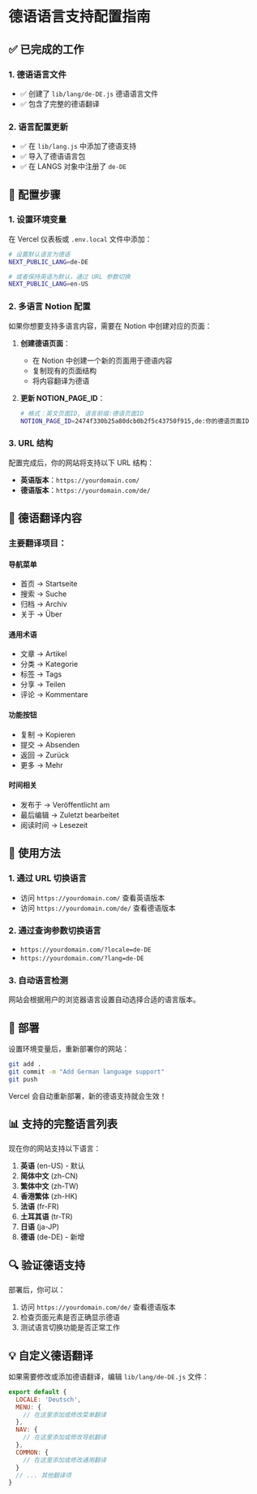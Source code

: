 # 德语语言支持配置指南

## ✅ 已完成的工作

### 1. 德语语言文件
- ✅ 创建了 `lib/lang/de-DE.js` 德语语言文件
- ✅ 包含了完整的德语翻译

### 2. 语言配置更新
- ✅ 在 `lib/lang.js` 中添加了德语支持
- ✅ 导入了德语语言包
- ✅ 在 LANGS 对象中注册了 `de-DE`

## 🔧 配置步骤

### 1. 设置环境变量

在 Vercel 仪表板或 `.env.local` 文件中添加：

```bash
# 设置默认语言为德语
NEXT_PUBLIC_LANG=de-DE

# 或者保持英语为默认，通过 URL 参数切换
NEXT_PUBLIC_LANG=en-US
```

### 2. 多语言 Notion 配置

如果你想要支持多语言内容，需要在 Notion 中创建对应的页面：

1. **创建德语页面**：
   - 在 Notion 中创建一个新的页面用于德语内容
   - 复制现有的页面结构
   - 将内容翻译为德语

2. **更新 NOTION_PAGE_ID**：
   ```bash
   # 格式：英文页面ID, 语言前缀:德语页面ID
   NOTION_PAGE_ID=2474f330b25a80dcb0b2f5c43750f915,de:你的德语页面ID
   ```

### 3. URL 结构

配置完成后，你的网站将支持以下 URL 结构：

- **英语版本**：`https://yourdomain.com/`
- **德语版本**：`https://yourdomain.com/de/`

## 📝 德语翻译内容

### 主要翻译项目：

#### 导航菜单
- 首页 → Startseite
- 搜索 → Suche
- 归档 → Archiv
- 关于 → Über

#### 通用术语
- 文章 → Artikel
- 分类 → Kategorie
- 标签 → Tags
- 分享 → Teilen
- 评论 → Kommentare

#### 功能按钮
- 复制 → Kopieren
- 提交 → Absenden
- 返回 → Zurück
- 更多 → Mehr

#### 时间相关
- 发布于 → Veröffentlicht am
- 最后编辑 → Zuletzt bearbeitet
- 阅读时间 → Lesezeit

## 🎯 使用方法

### 1. 通过 URL 切换语言
- 访问 `https://yourdomain.com/` 查看英语版本
- 访问 `https://yourdomain.com/de/` 查看德语版本

### 2. 通过查询参数切换语言
- `https://yourdomain.com/?locale=de-DE`
- `https://yourdomain.com/?lang=de-DE`

### 3. 自动语言检测
网站会根据用户的浏览器语言设置自动选择合适的语言版本。

## 🚀 部署

设置环境变量后，重新部署你的网站：

```bash
git add .
git commit -m "Add German language support"
git push
```

Vercel 会自动重新部署，新的德语支持就会生效！

## 📊 支持的完整语言列表

现在你的网站支持以下语言：

1. **英语** (en-US) - 默认
2. **简体中文** (zh-CN)
3. **繁体中文** (zh-TW)
4. **香港繁体** (zh-HK)
5. **法语** (fr-FR)
6. **土耳其语** (tr-TR)
7. **日语** (ja-JP)
8. **德语** (de-DE) - 新增

## 🔍 验证德语支持

部署后，你可以：

1. 访问 `https://yourdomain.com/de/` 查看德语版本
2. 检查页面元素是否正确显示德语
3. 测试语言切换功能是否正常工作

## 💡 自定义德语翻译

如果需要修改或添加德语翻译，编辑 `lib/lang/de-DE.js` 文件：

```javascript
export default {
  LOCALE: 'Deutsch',
  MENU: {
    // 在这里添加或修改菜单翻译
  },
  NAV: {
    // 在这里添加或修改导航翻译
  },
  COMMON: {
    // 在这里添加或修改通用翻译
  }
  // ... 其他翻译项
}
``` 